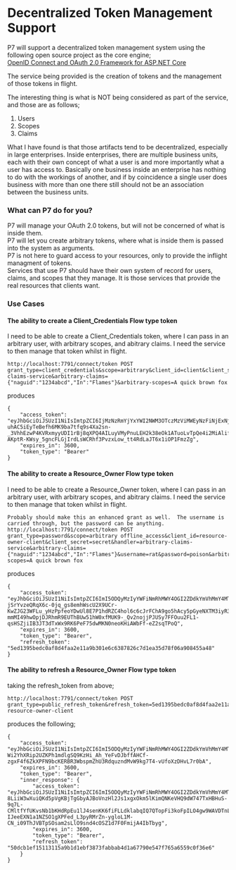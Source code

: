 # Decentralized Token Management Support

P7 will support a decentralized token management system using the following open source project as the core engine;  
[OpenID Connect and OAuth 2.0 Framework for ASP.NET Core](https://github.com/IdentityServer/IdentityServer4)  

The service being provided is the creation of tokens and the management of those tokens in flight.  

The interesting thing is what is NOT being considered as part of the service, and those are as follows;  
1. Users  
2. Scopes  
3. Claims  

What I have found is that those artifacts tend to be decentralized, especially in large enterprises.  Inside enterprises, there are multiple business units, each with their own concept of what a user is and more importantly what a user has access to.  Basically one business inside an enterprise has nothing to do with the workings of another, and if by coincidence a single user does business with more than one there still should not be an association between the business units.

### What can P7 do for you?  
P7 will manage your OAuth 2.0 tokens, but will not be concerned of what is inside them.   
P7 will let you create arbitrary tokens, where what is inside them is passed into the system as arguments.  
P7 is not here to guard access to your resources, only to provide the inflight managment of tokens.  
Services that use P7 should have their own system of record for users, claims, and scopes that they manage.  It is those services that provide the real resources that clients want.

### Use Cases

#### The ability to create a Client_Credentials Flow type token
I need to be able to create a Client_Credentials token, where I can pass in an arbitrary user, with arbitrary scopes, and abitrary claims.  I need the service to then manage that token whilst in flight.
```
http://localhost:7791/connect/token POST
grant_type=client_credentials&scope=arbitrary&client_id=client&client_secret=secret&handler=arbitrary-claims-service&arbitrary-claims={"naguid":"1234abcd","In":"Flames"}&arbitrary-scopes=A quick brown fox
```
produces
```
{
    "access_token": "eyJhbGciOiJSUzI1NiIsImtpZCI6IjMzNzRmYjYxYWI2NWM3OTczMzViMWEyNzFiNjExNjE2IiwidHlwIjoiSldUIn0.eyJuYmYiOjE0ODg1NTkzMTAsImV4cCI6MTQ4ODU2MjkxMCwiaXNzIjoiaHR0cDovL2xvY2FsaG9zdDo3NzkxIiwiYXVkIjpbImh0dHA6Ly9sb2NhbGhvc3Q6Nzc5MS9yZXNvdXJjZXMiLCJhcmJpdHJhcnkiXSwiY2xpZW50X2lkIjoiY2xpZW50IiwibmFndWlkIjoiMTIzNGFiY2QiLCJJbiI6IkZsYW1lcyIsInNjb3BlIjpbImFyYml0cmFyeSIsIkEiLCJxdWljayIsImJyb3duIiwiZm94Il19.C0C8qD1vO9hzbmLKqvjhQ5p4b-uhAC5iEyTeBefh6MK9ba7tfq9s4Xa2sn-_3VhhEzwP4KVRxmyyUDI1rBj8qXPQ4AILuyVMyPnuLEH2k38eOk1ATuoLvTpQe4i2MiAlifymvxW2nbJhjH35928U5khL_7Pp7sG4mGyRD4ldFe544z7DLChhaCfWo6eVEjZfP02DnOsrWTx5o40E_EF9T8U1SOixdIkkSsCofnroNGjBpYh4CS4Ja_8c8UZKznDQ5KSQuaskgrqLn5840dzboo0Cyv-AKptR-KWsy_5gncFLGjIrdLsWCRhf3PvzxLow_tt4RdLaJT6x1iOP1FmzZg",
    "expires_in": 3600,
    "token_type": "Bearer"
}
```
#### The ability to create a Resource_Owner Flow type token
I need to be able to create a Resource_Owner token, where I can pass in an arbitrary user, with arbitrary scopes, and abitrary claims.  I need the service to then manage that token whilst in flight.

``` 
Probably should make this an enhanced grant as well.  The username is carried through, but the password can be anything.
http://localhost:7791/connect/token POST
grant_type=password&scope=arbitrary offline_access&client_id=resource-owner-client&client_secret=secret&handler=arbitrary-claims-service&arbitrary-claims={"naguid":"1234abcd","In":"Flames"}&username=rat&password=poison&arbitrary-scopes=A quick brown fox
```
produces
```
{
    "access_token": "eyJhbGciOiJSUzI1NiIsImtpZCI6ImI5ODQyMzIyYWFiNmRhMWY4OGI2ZDdkYmVhMmY4MTdmIiwidHlwIjoiSldUIn0.eyJuYmYiOjE0ODg0MDUzMjUsImV4cCI6MTQ4ODQwODkyNSwiaXNzIjoiaHR0cDovL2xvY2FsaG9zdDo3NzkxIiwiYXVkIjpbImh0dHA6Ly9sb2NhbGhvc3Q6Nzc5MS9yZXNvdXJjZXMiLCJhcmJpdHJhcnkiXSwiY2xpZW50X2lkIjoicmVzb3VyY2Utb3duZXItY2xpZW50Iiwic3ViIjoicmF0IiwiYXV0aF90aW1lIjoxNDg4NDA1MzI1LCJpZHAiOiJsb2NhbCIsIm5hZ3VpZCI6IjEyMzRhYmNkIiwiSW4iOiJGbGFtZXMiLCJzY29wZSI6WyJhcmJpdHJhcnkiLCJvZmZsaW5lX2FjY2VzcyIsIkEiLCJxdWljayIsImJyb3duIiwiZm94Il0sImFtciI6WyJwd2QiXX0.AV9xo_a0YC2vSoAgV5sqlSUea2De7iYhwCIneBz_4m2Z1dnuf_XMMJrlZyUj2fg8zvUAtoRl9_epb-jSrYvzeQRqX6c-0jq_gs8emhWscU2X9UCr-KwZJG23WFLu_yHzPpfeoYDwUl8E7P1hdRZC4hol6c6cJrFChA9go5hAcy5pGyeNXTM3iyR3TRDfGT3abqeV1mxrgBA6RxA3i0oPS9_LYpuXbxR7bl-mmMI49hwOpjDJRhmR9EUThBUw51hW0xfMUK9-_Qv2nojjPJUSy7FFOuu2FL1-qsHSZjiIB3JT3dTxWx9RK6PeF75dwMKN0neoKHiAWbFf-eZ2sqTPoQ",
    "expires_in": 3600,
    "token_type": "Bearer",
    "refresh_token": "5ed1395bedc0af8d4faa2e11a9b301e6c6387826c7d1ea35d78f06a908455a48"
}
```
#### The ability to refresh a Resource_Owner Flow type token

taking the refresh_token from above;
```
http://localhost:7791/connect/token POST
grant_type=public_refresh_token&refresh_token=5ed1395bedc0af8d4faa2e11a9b301e6c6387826c7d1ea35d78f06a908455a48&client_id=public-resource-owner-client
```
produces the following;
```
{
    "access_token": "eyJhbGciOiJSUzI1NiIsImtpZCI6ImI5ODQyMzIyYWFiNmRhMWY4OGI2ZDdkYmVhMmY4MTdmIiwidHlwIjoiSldUIn0.eyJuYmYiOjE0ODg0MDU0NzMsImV4cCI6MTQ4ODQwOTA3MywiaXNzIjoiaHR0cDovL2xvY2FsaG9zdDo3NzkxIiwiYXVkIjpbImh0dHA6Ly9sb2NhbGhvc3Q6Nzc5MS9yZXNvdXJjZXMiLCJhcmJpdHJhcnkiXSwiY2xpZW50X2lkIjoicHVibGljLXJlc291cmNlLW93bmVyLWNsaWVudCIsInNjb3BlIjpbImFyYml0cmFyeSJdfQ.pdiEnPT_V5I1I9E5q5fg9k_FPbiwWbQMzhVrhXJEJO5Kkx88GBekpSHq0DkkWP3DKn8gIAHmIduuHO3Pyuu6q379A4axh639ix4Dkmi6gvL0wFlrrt9GvtdmyeQkLchQFIXxTEtzRXHEuGStpSzkxjEDjbP56pEWWbeBTAHvBb52Zb1WuA31uRL1NV1Xb3YFc6gIrql7t88lX0jnr26A0M34VQhBjBkx2zfo67M_r-Wi2YhXRip2UZKPh1mdlgSQ9KzHi_Ah_YeFvDJbffAHCf-zgxF4f6ZkXPFN9bcKERBR3WbspmZhU3RdquzndMvW9kg7T4-vUfoXzDHvL7r0bA",
    "expires_in": 3600,
    "token_type": "Bearer",
    "inner_response": {
        "access_token": "eyJhbGciOiJSUzI1NiIsImtpZCI6ImI5ODQyMzIyYWFiNmRhMWY4OGI2ZDdkYmVhMmY4MTdmIiwidHlwIjoiSldUIn0.eyJuYmYiOjE0ODg0MDU0NzIsImV4cCI6MTQ4ODQwOTA3MiwiaXNzIjoiaHR0cDovL2xvY2FsaG9zdDo3NzkxIiwiYXVkIjpbImh0dHA6Ly9sb2NhbGhvc3Q6Nzc5MS9yZXNvdXJjZXMiLCJhcmJpdHJhcnkiXSwiY2xpZW50X2lkIjoicmVzb3VyY2Utb3duZXItY2xpZW50Iiwic3ViIjoicmF0IiwiYXV0aF90aW1lIjoxNDg4NDA1MzI1LCJpZHAiOiJsb2NhbCIsIm5hZ3VpZCI6IjEyMzRhYmNkIiwiSW4iOiJGbGFtZXMiLCJzY29wZSI6WyJhcmJpdHJhcnkiLCJvZmZsaW5lX2FjY2VzcyIsIkEiLCJxdWljayIsImJyb3duIiwiZm94Il0sImFtciI6WyJwd2QiXX0.ZORVofGs00YvWUWU_dUrNGxVOO2pQebEVkUom8zB2ibpW8Hy6a2dgNnQKZet4op1X7-8LiiW3wXuiQKd5pVgKBjTgGbyAJBoVnzHl2Js1xgxOkm5lKimQNKeVHQ9dW747TxHBHuS-9q7L-CMltfYfUKvsNb1bKHdRpEu1lJ4senKK6fiFLLdklabqIQ7QTopFi3koFpILO4gw9WAVDTnLiIyynl4vY6vdlvHMuGBfwkipjPeu7MTGKdAL5Wu-IJeeEXN1a1NZSO1gXPFed_L3pyRMrZn-ygloL1M-CN_i09ThJVBTpSOsam2sLlO9snd4cOSZ1d7F0FmijA4IbTbyg",
        "expires_in": 3600,
        "token_type": "Bearer",
        "refresh_token": "50dcb1ef15113115a9b1d1ebf3873fabbab4d1a67790e547f765a6559c0f36e6"
    }
}
```



